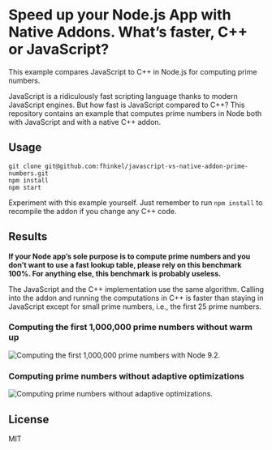 # Speed up your Node.js App with Native Addons. What’s faster, C++ or JavaScript?

This example compares JavaScript to C++ in Node.js for computing prime numbers. 

JavaScript is a ridiculously fast scripting language thanks to modern JavaScript engines. But how fast is JavaScript compared to C++? This repository contains an example that computes prime numbers in Node both with JavaScript and with a native C++ addon.


## Usage

```
git clone git@github.com:fhinkel/javascript-vs-native-addon-prime-numbers.git
npm install
npm start
```

Experiment with this example yourself. Just remember to run `npm install` to recompile the addon if you change any C++ code. 

## Results

**If your Node app’s sole purpose is to compute prime numbers and you don’t want to use a fast lookup table, please rely on this benchmark 100%. For anything else, this benchmark is probably useless.**

The JavaScript and the C++ implementation use the same algorithm. Calling into the addon and running the computations in C++ is faster than staying in JavaScript except for small prime numbers, i.e., the first 25 prime numbers.

### Computing the first 1,000,000 prime numbers without warm up
![Computing the first 1,000,000 prime numbers with Node 9.2.](https://fhinkel.github.io/javascript-vs-native-addon-prime-numbers/WithOpt.png)

### Computing prime numbers without adaptive optimizations
![Computing prime numbers without adaptive optimizations.](https://fhinkel.github.io/javascript-vs-native-addon-prime-numbers/WithoutOpt.png)

## License
MIT
